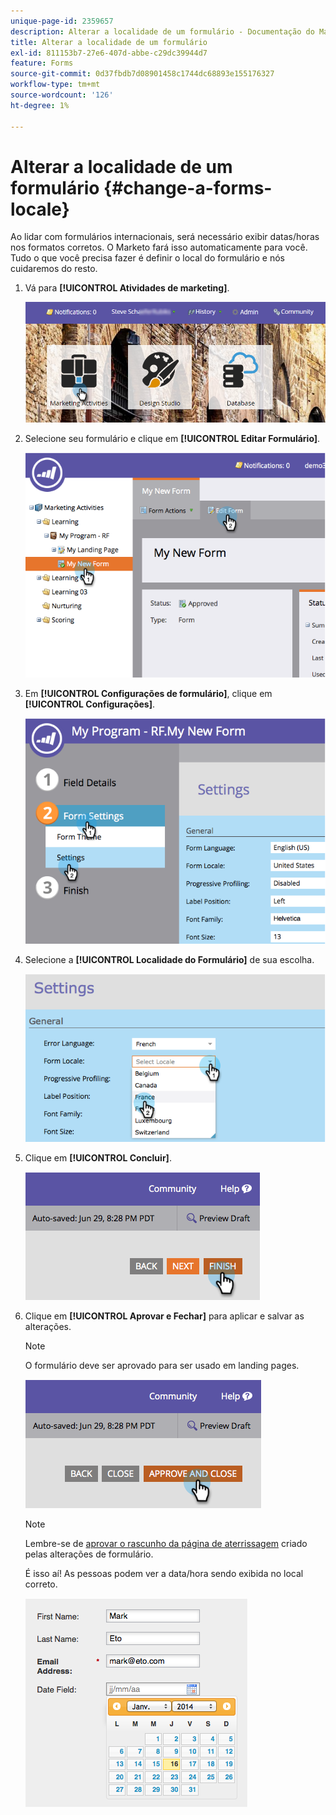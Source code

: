 ```yaml
---
unique-page-id: 2359657
description: Alterar a localidade de um formulário - Documentação do Marketo - Documentação do produto
title: Alterar a localidade de um formulário
exl-id: 811153b7-27e6-407d-abbe-c29dc39944d7
feature: Forms
source-git-commit: 0d37fbdb7d08901458c1744dc68893e155176327
workflow-type: tm+mt
source-wordcount: '126'
ht-degree: 1%

---
```


# Alterar a localidade de um formulário {#change-a-forms-locale}

Ao lidar com formulários internacionais, será necessário exibir datas/horas nos formatos corretos. O Marketo fará isso automaticamente para você. Tudo o que você precisa fazer é definir o local do formulário e nós cuidaremos do resto.

1. Vá para **[!UICONTROL Atividades de marketing]**.

   ![](assets/login-marketing-activities-7.png)

1. Selecione seu formulário e clique em **[!UICONTROL Editar Formulário]**.

   ![](assets/image2014-9-15-12-3a52-3a52.png)

1. Em **[!UICONTROL Configurações de formulário]**, clique em **[!UICONTROL Configurações]**.

   ![](assets/image2014-9-15-12-3a53-3a23.png)

1. Selecione a **[!UICONTROL Localidade do Formulário]** de sua escolha.

   ![](assets/image2014-9-15-12-3a53-3a35.png)

1. Clique em **[!UICONTROL Concluir]**.

   ![](assets/image2014-9-15-12-3a53-3a43.png)

1. Clique em **[!UICONTROL Aprovar e Fechar]** para aplicar e salvar as alterações.

   >[!NOTE]
   >
   >O formulário deve ser aprovado para ser usado em landing pages.

   ![](assets/image2014-9-15-12-3a53-3a52.png)

   >[!NOTE]
   >
   >Lembre-se de [aprovar o rascunho da página de aterrissagem](/help/marketo/product-docs/demand-generation/landing-pages/understanding-landing-pages/approve-unapprove-or-delete-a-landing-page.md) criado pelas alterações de formulário.

   É isso aí! As pessoas podem ver a data/hora sendo exibida no local correto.

   ![](assets/image2014-9-15-12-3a53-3a59.png)

